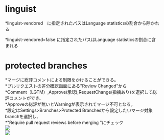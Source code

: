 # linguist
*linguist-vendored　に指定されたパスはLanguage statisticsの割合から除かれる

*linguist-vendored=false に指定されたパスはLanguage statisticsの割合に含まれる

# protected branches
*マージに総評コメントによる制限をかけることができる。  
*プルリクエストの差分確認画面にある"Review Changed"から  
*Comment（LGTM）,Approve(承認),RequestChange(指摘あり)を選択して総評コメントができ、   
*Approveの総評が無いとWarningが表示されてマージ不可となる。  
*設定はSettings>Branches>Protected Branchesから設定したいマージ対象branchを選択し、  
*"Require pull request reviews before merging "にチェック  
<img src="https://github.com/ydoi/git-test/tree/master/image/protected_branch.png" >  
<img src="https://github.com/ydoi/git-test/tree/master/image/restrict_merge.png" >

